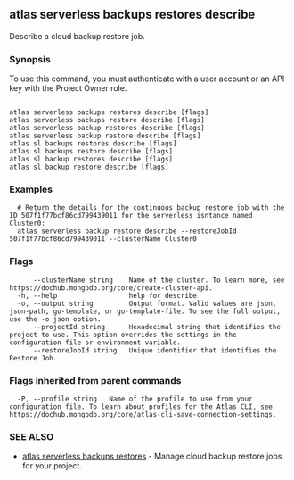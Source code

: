 ## atlas serverless backups restores describe

Describe a cloud backup restore job.


### Synopsis

To use this command, you must authenticate with a user account or an API key with the Project Owner role.



```

atlas serverless backups restores describe [flags]
atlas serverless backups restore describe [flags]
atlas serverless backup restores describe [flags]
atlas serverless backup restore describe [flags]
atlas sl backups restores describe [flags]
atlas sl backups restore describe [flags]
atlas sl backup restores describe [flags]
atlas sl backup restore describe [flags]
```

### Examples

```
  # Return the details for the continuous backup restore job with the ID 507f1f77bcf86cd799439011 for the serverless isntance named Cluster0:
  atlas serverless backup restore describe --restoreJobId 507f1f77bcf86cd799439011 --clusterName Cluster0
```


### Flags

```
      --clusterName string    Name of the cluster. To learn more, see https://dochub.mongodb.org/core/create-cluster-api.
  -h, --help                  help for describe
  -o, --output string         Output format. Valid values are json, json-path, go-template, or go-template-file. To see the full output, use the -o json option.
      --projectId string      Hexadecimal string that identifies the project to use. This option overrides the settings in the configuration file or environment variable.
      --restoreJobId string   Unique identifier that identifies the Restore Job.

```


### Flags inherited from parent commands

```
  -P, --profile string   Name of the profile to use from your configuration file. To learn about profiles for the Atlas CLI, see https://dochub.mongodb.org/core/atlas-cli-save-connection-settings.

```

### SEE ALSO


* [atlas serverless backups restores](atlas_serverless_backups_restores.md)	- Manage cloud backup restore jobs for your project.



